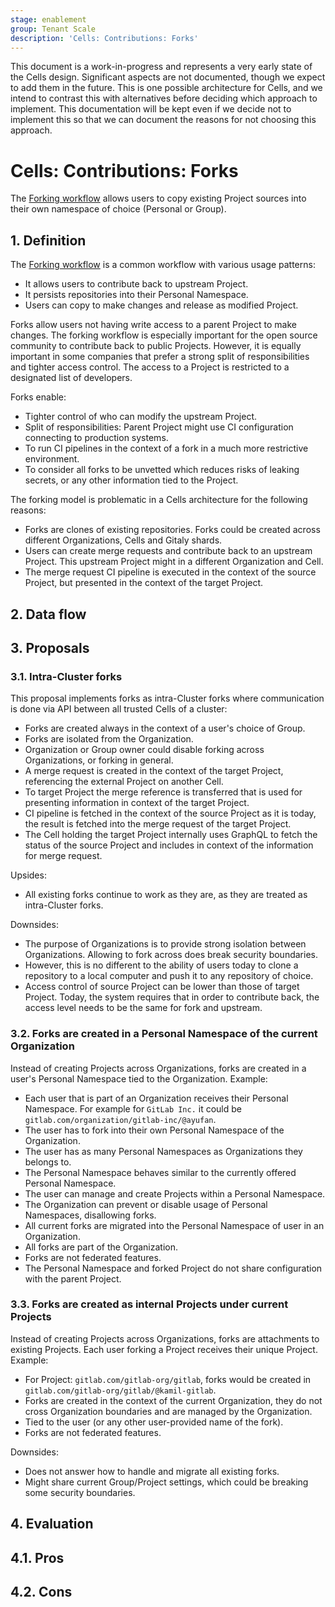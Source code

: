 ```yaml
---
stage: enablement
group: Tenant Scale
description: 'Cells: Contributions: Forks'
---
```


<!-- vale gitlab.FutureTense = NO -->

This document is a work-in-progress and represents a very early state of the
Cells design. Significant aspects are not documented, though we expect to add
them in the future. This is one possible architecture for Cells, and we intend to
contrast this with alternatives before deciding which approach to implement.
This documentation will be kept even if we decide not to implement this so that
we can document the reasons for not choosing this approach.

# Cells: Contributions: Forks

The [Forking workflow](../../../../user/project/repository/forking_workflow.md) allows users to copy existing Project sources into their own namespace of choice (Personal or Group).

## 1. Definition

The [Forking workflow](../../../../user/project/repository/forking_workflow.md) is a common workflow with various usage patterns:

- It allows users to contribute back to upstream Project.
- It persists repositories into their Personal Namespace.
- Users can copy to make changes and release as modified Project.

Forks allow users not having write access to a parent Project to make changes.
The forking workflow is especially important for the open source community to contribute back to public Projects.
However, it is equally important in some companies that prefer a strong split of responsibilities and tighter access control.
The access to a Project is restricted to a designated list of developers.

Forks enable:

- Tighter control of who can modify the upstream Project.
- Split of responsibilities: Parent Project might use CI configuration connecting to production systems.
- To run CI pipelines in the context of a fork in a much more restrictive environment.
- To consider all forks to be unvetted which reduces risks of leaking secrets, or any other information tied to the Project.

The forking model is problematic in a Cells architecture for the following reasons:

- Forks are clones of existing repositories. Forks could be created across different Organizations, Cells and Gitaly shards.
- Users can create merge requests and contribute back to an upstream Project. This upstream Project might in a different Organization and Cell.
- The merge request CI pipeline is executed in the context of the source Project, but presented in the context of the target Project.

## 2. Data flow

## 3. Proposals

### 3.1. Intra-Cluster forks

This proposal implements forks as intra-Cluster forks where communication is done via API between all trusted Cells of a cluster:

- Forks are created always in the context of a user's choice of Group.
- Forks are isolated from the Organization.
- Organization or Group owner could disable forking across Organizations, or forking in general.
- A merge request is created in the context of the target Project, referencing the external Project on another Cell.
- To target Project the merge reference is transferred that is used for presenting information in context of the target Project.
- CI pipeline is fetched in the context of the source Project as it is today, the result is fetched into the merge request of the target Project.
- The Cell holding the target Project internally uses GraphQL to fetch the status of the source Project and includes in context of the information for merge request.

Upsides:

- All existing forks continue to work as they are, as they are treated as intra-Cluster forks.

Downsides:

- The purpose of Organizations is to provide strong isolation between Organizations. Allowing to fork across does break security boundaries.
- However, this is no different to the ability of users today to clone a repository to a local computer and push it to any repository of choice.
- Access control of source Project can be lower than those of target Project. Today, the system requires that in order to contribute back, the access level needs to be the same for fork and upstream.

### 3.2. Forks are created in a Personal Namespace of the current Organization

Instead of creating Projects across Organizations, forks are created in a user's Personal Namespace tied to the Organization. Example:

- Each user that is part of an Organization receives their Personal Namespace. For example for `GitLab Inc.` it could be `gitlab.com/organization/gitlab-inc/@ayufan`.
- The user has to fork into their own Personal Namespace of the Organization.
- The user has as many Personal Namespaces as Organizations they belongs to.
- The Personal Namespace behaves similar to the currently offered Personal Namespace.
- The user can manage and create Projects within a Personal Namespace.
- The Organization can prevent or disable usage of Personal Namespaces, disallowing forks.
- All current forks are migrated into the Personal Namespace of user in an Organization.
- All forks are part of the Organization.
- Forks are not federated features.
- The Personal Namespace and forked Project do not share configuration with the parent Project.

### 3.3. Forks are created as internal Projects under current Projects

Instead of creating Projects across Organizations, forks are attachments to existing Projects.
Each user forking a Project receives their unique Project. Example:

- For Project: `gitlab.com/gitlab-org/gitlab`, forks would be created in `gitlab.com/gitlab-org/gitlab/@kamil-gitlab`.
- Forks are created in the context of the current Organization, they do not cross Organization boundaries and are managed by the Organization.
- Tied to the user (or any other user-provided name of the fork).
- Forks are not federated features.

Downsides:

- Does not answer how to handle and migrate all existing forks.
- Might share current Group/Project settings, which could be breaking some security boundaries.

## 4. Evaluation

## 4.1. Pros

## 4.2. Cons
